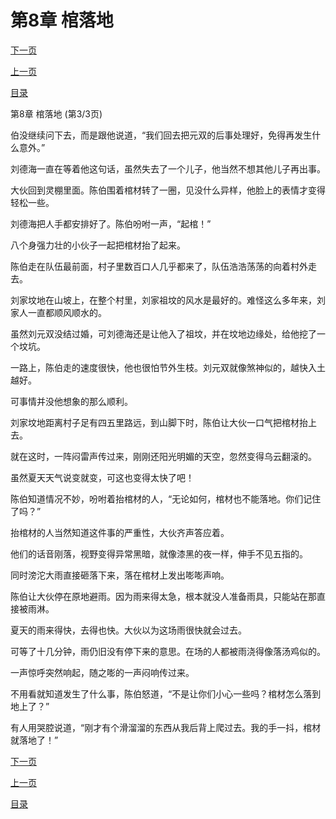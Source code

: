 <h1>第8章  棺落地</h1>
            <div><p><a href="./24_%E7%AC%AC9%E7%AB%A0_%E9%A3%8E%E6%B0%B4%E8%9B%87.md">下一页</a></p><p><a href="./22_%E7%AC%AC8%E7%AB%A0_%E6%A3%BA%E8%90%BD%E5%9C%B0.md">上一页</a></p><p><a href="../">目录</a></p></div>
            <div><p>第8章  棺落地 (第3/3页)</p><p>伯没继续问下去，而是跟他说道，“我们回去把元双的后事处理好，免得再发生什么意外。”</p><p>刘德海一直在等着他这句话，虽然失去了一个儿子，他当然不想其他儿子再出事。</p><p>大伙回到灵棚里面。陈伯围着棺材转了一圈，见没什么异样，他脸上的表情才变得轻松一些。</p><p>刘德海把人手都安排好了。陈伯吩咐一声，“起棺！”</p><p>八个身强力壮的小伙子一起把棺材抬了起来。</p><p>陈伯走在队伍最前面，村子里数百口人几乎都来了，队伍浩浩荡荡的向着村外走去。</p><p>刘家坟地在山坡上，在整个村里，刘家祖坟的风水是最好的。难怪这么多年来，刘家人一直都顺风顺水的。</p><p>虽然刘元双没结过婚，可刘德海还是让他入了祖坟，并在坟地边缘处，给他挖了一个坟坑。</p><p>一路上，陈伯走的速度很快，他也很怕节外生枝。刘元双就像煞神似的，越快入土越好。</p><p>可事情并没他想象的那么顺利。</p><p>刘家坟地距离村子足有四五里路远，到山脚下时，陈伯让大伙一口气把棺材抬上去。</p><p>就在这时，一阵闷雷声传过来，刚刚还阳光明媚的天空，忽然变得乌云翻滚的。</p><p>虽然夏天天气说变就变，可这也变得太快了吧！</p><p>陈伯知道情况不妙，吩咐着抬棺材的人，“无论如何，棺材也不能落地。你们记住了吗？”</p><p>抬棺材的人当然知道这件事的严重性，大伙齐声答应着。</p><p>他们的话音刚落，视野变得异常黑暗，就像漆黑的夜一样，伸手不见五指的。</p><p>同时滂沱大雨直接砸落下来，落在棺材上发出嘭嘭声响。</p><p>陈伯让大伙停在原地避雨。因为雨来得太急，根本就没人准备雨具，只能站在那直接被雨淋。</p><p>夏天的雨来得快，去得也快。大伙以为这场雨很快就会过去。</p><p>可等了十几分钟，雨仍旧没有停下来的意思。在场的人都被雨浇得像落汤鸡似的。</p><p>一声惊呼突然响起，随之嘭的一声闷响传过来。</p><p>不用看就知道发生了什么事，陈伯怒道，“不是让你们小心一些吗？棺材怎么落到地上了？”</p><p>有人用哭腔说道，“刚才有个滑溜溜的东西从我后背上爬过去。我的手一抖，棺材就落地了！”</p></div>
            <div><p><a href="./24_%E7%AC%AC9%E7%AB%A0_%E9%A3%8E%E6%B0%B4%E8%9B%87.md">下一页</a></p><p><a href="./22_%E7%AC%AC8%E7%AB%A0_%E6%A3%BA%E8%90%BD%E5%9C%B0.md">上一页</a></p><p><a href="../">目录</a></p></div>